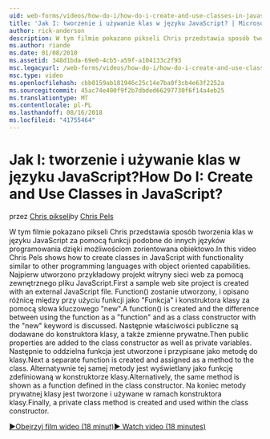 ```yaml
---
uid: web-forms/videos/how-do-i/how-do-i-create-and-use-classes-in-javascript
title: 'Jak I: tworzenie i używanie klas w języku JavaScript? | Microsoft Docs'
author: rick-anderson
description: W tym filmie pokazano pikseli Chris przedstawia sposób tworzenia klas w języku JavaScript za pomocą funkcji podobne do innych języków programowania, za pomocą capabilitie zorientowana obiektowo...
ms.author: riande
ms.date: 01/08/2010
ms.assetid: 348d1bda-69e0-4cb5-a59f-a104133c2f93
msc.legacyurl: /web-forms/videos/how-do-i/how-do-i-create-and-use-classes-in-javascript
msc.type: video
ms.openlocfilehash: cbb0159ab181946c25c14e7ba0f3cb4e63f2252a
ms.sourcegitcommit: 45ac74e400f9f2b7dbded66297730f6f14a4eb25
ms.translationtype: MT
ms.contentlocale: pl-PL
ms.lasthandoff: 08/16/2018
ms.locfileid: "41755464"
---
```

<a name="how-do-i-create-and-use-classes-in-javascript"></a><span data-ttu-id="7ba55-104">Jak I: tworzenie i używanie klas w języku JavaScript?</span><span class="sxs-lookup"><span data-stu-id="7ba55-104">How Do I: Create and Use Classes in JavaScript?</span></span>
====================
<span data-ttu-id="7ba55-105">przez [Chris pikseli](https://twitter.com/chrispels)</span><span class="sxs-lookup"><span data-stu-id="7ba55-105">by [Chris Pels](https://twitter.com/chrispels)</span></span>

<span data-ttu-id="7ba55-106">W tym filmie pokazano pikseli Chris przedstawia sposób tworzenia klas w języku JavaScript za pomocą funkcji podobne do innych języków programowania dzięki możliwościom zorientowana obiektowo.</span><span class="sxs-lookup"><span data-stu-id="7ba55-106">In this video Chris Pels shows how to create classes in JavaScript with functionality similar to other programming languages with object oriented capabilities.</span></span> <span data-ttu-id="7ba55-107">Najpierw utworzono przykładowy projekt witryny sieci web za pomocą zewnętrznego pliku JavaScript.</span><span class="sxs-lookup"><span data-stu-id="7ba55-107">First a sample web site project is created with an external JavaScript file.</span></span> <span data-ttu-id="7ba55-108">Function() zostanie utworzony, i opisano różnicę między przy użyciu funkcji jako "Funkcja" i konstruktora klasy za pomocą słowa kluczowego "new".</span><span class="sxs-lookup"><span data-stu-id="7ba55-108">A function() is created and the difference between using the function as a "function" and as a class constructor with the "new" keyword is discussed.</span></span> <span data-ttu-id="7ba55-109">Następnie właściwości publiczne są dodawane do konstruktora klasy, a także zmienne prywatne.</span><span class="sxs-lookup"><span data-stu-id="7ba55-109">Then public properties are added to the class constructor as well as private variables.</span></span> <span data-ttu-id="7ba55-110">Następnie to oddzielna funkcja jest utworzone i przypisane jako metodę do klasy.</span><span class="sxs-lookup"><span data-stu-id="7ba55-110">Next a separate function is created and assigned as a method to the class.</span></span> <span data-ttu-id="7ba55-111">Alternatywnie tej samej metody jest wyświetlany jako funkcję zdefiniowaną w konstruktorze klasy.</span><span class="sxs-lookup"><span data-stu-id="7ba55-111">Alternatively, the same method is shown as a function defined in the class constructor.</span></span> <span data-ttu-id="7ba55-112">Na koniec metody prywatnej klasy jest tworzone i używane w ramach konstruktora klasy.</span><span class="sxs-lookup"><span data-stu-id="7ba55-112">Finally, a private class method is created and used within the class constructor.</span></span>

[<span data-ttu-id="7ba55-113">&#9654;Obejrzyj film wideo (18 minut)</span><span class="sxs-lookup"><span data-stu-id="7ba55-113">&#9654; Watch video (18 minutes)</span></span>](https://channel9.msdn.com/Blogs/ASP-NET-Site-Videos/how-do-i-create-and-use-classes-in-javascript)
